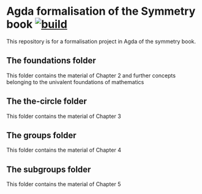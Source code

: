# Agda formalisation of the Symmetry book [![build](https://github.com/UniMath/SymmetryBookFormalization/actions/workflows/ci.yaml/badge.svg?branch=master)](https://github.com/UniMath/SymmetryBookFormalization/actions/workflows/ci.yaml)

This repository is for a formalisation project in Agda of the symmetry book.

## The foundations folder

This folder contains the material of Chapter 2 and further concepts belonging to the univalent foundations of mathematics

## The the-circle folder

This folder contains the material of Chapter 3

## The groups folder

This folder contains the material of Chapter 4

## The subgroups folder

This folder contains the material of Chapter 5
